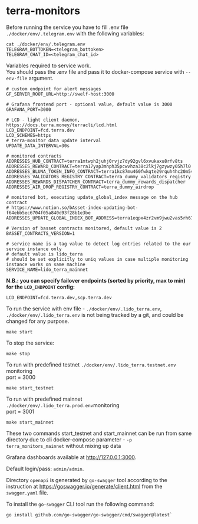 # terra-monitors

Before running the service you have to fill .env file `./docker/env/.telegram.env` with the following variables:
```shell
cat ./docker/env/.telegram.env 
TELEGRAM_BOTTOKEN=<telegram_bottoken>
TELEGRAM_CHAT_ID=<telegram_chat_id>
```

Variables required to service work.\
You should pass the .env file and pass it to docker-compose service with `--env-file` argument.
```shell
# custom endpoint for alert messages 
GF_SERVER_ROOT_URL=http://swelf-host:3000

# Grafana frontend port - optional value, default value is 3000
GRAFANA_PORT=3000 

# LCD - light client daemon, https://docs.terra.money/terracli/lcd.html
LCD_ENDPOINT=fcd.terra.dev
LCD_SCHEMES=https
# terra-monitor data update interval
UPDATE_DATA_INTERVAL=30s

# monitored contracts
ADDRESSES_HUB_CONTRACT=terra1mtwph2juhj0rvjz7dy92gvl6xvukaxu8rfv8ts
ADDRESSES_REWARD_CONTRACT=terra17yap3mhph35pcwvhza38c2lkj7gzywzy05h7l0
ADDRESSES_BLUNA_TOKEN_INFO_CONTRACT=terra1kc87mu460fwkqte29rquh4hc20m54fxwtsx7gp
ADDRESSES_VALIDATORS_REGISTRY_CONTRACT=terra_dummy_validators_registry
ADDRESSES_REWARDS_DISPATCHER_CONTRACT=terra_dummy_rewards_dispatcher
ADDRESSES_AIR_DROP_REGISTRY_CONTRACT=terra_dummy_airdrop

# monitored bot, executing update_global_index message on the hub contract
# https://www.notion.so/bAsset-index-updating-bot-f64ebb5ec6704f05a840d93f28b1e3be
ADDRESSES_UPDATE_GLOBAL_INDEX_BOT_ADDRESS=terra1eqpx4zr2vm9jwu2vas5rh6704f6zzglsayf2fy

# Version of basset contracts monitored, default value is 2
BASSET_CONTRACTS_VERSION=1

# service name is a tag value to detect log entries related to the our service instance only
# default value is lido_terra
# should be set explicitly to uniq values in case multiple monitoring instance works on same machine
SERVICE_NAME=lido_terra_mainnet
```

**N.B.: you can specify failover endpoints (sorted by priority, max to min) for the `LCD_ENDPOINT` config:**

```
LCD_ENDPOINT=fcd.terra.dev,scp.terra.dev
```

To run the service with env file - `./docker/env/.lido_terra.env`, `./docker/env/.lido_terra.env` is not being tracked by a git, and could be changed for any purpose.
```shell
make start
```

To stop the service:
```shell
make stop
```

To run with predefined testnet `./docker/env/.lido_terra.testnet.env` monitoring\
port = 3000
```shell
make start_testnet
```

To run with predefined mainnet `./docker/env/.lido_terra.prod.env`monitoring\
port = 3001
```shell
make start_mainnet
```

These two commands start_testnet and start_mainnet can be run from same 
directory due to cli docker-compose parameter - `-p terra_monitors_mainnet` 
without mixing up data

Grafana dashboards available at http://127.0.0.1:3000.

Default login/pass: `admin/admin`.

Directory `openapi` is generated by `go-swagger` tool according to the instruction at https://goswagger.io/generate/client.html from the `swagger.yaml` file.

To install the `go-swagger` CLI tool run the following command: 
```shell
go install github.com/go-swagger/go-swagger/cmd/swagger@latest`
```

